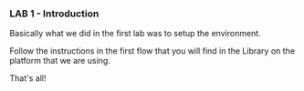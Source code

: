 ### LAB 1 - Introduction

Basically what we did in the first lab was to setup the environment.

Follow the instructions in the first flow that you will find in the
Library on the platform that we are using.

That's all!